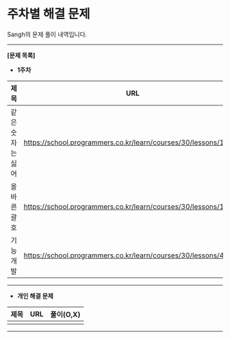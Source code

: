 # 주차별 해결 문제 

Sangh의 문제 풀이 내역입니다.

------

**[문제 목록]**

* **1주차**

|   제목    |               URL                | 풀이(O,X) |
| :-------: | :------------------------------: | :-------: |
| 같은 숫자는 싫어 | https://school.programmers.co.kr/learn/courses/30/lessons/12906 |    O     |
| 올바른 괄호 | https://school.programmers.co.kr/learn/courses/30/lessons/12909 |          |
| 기능개발 | https://school.programmers.co.kr/learn/courses/30/lessons/42586 |          |

------

* **개인 해결 문제**

|   제목    |               URL                | 풀이(O,X) |
| :-------: | :------------------------------: | :-------: |
|           |                                  |           |

------